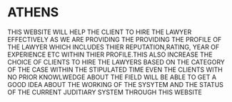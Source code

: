 
# ATHENS
THIS WEBSITE WILL HELP THE CLIENT TO HIRE THE LAWYER EFFECTIVELY AS WE ARE PROVIDING THE PROVIDING THE PROFILE OF THE LAWYER WHICH INCLUDES THIER REPUTATION,RATING, YEAR OF EXPERIENCE ETC WITHIN THIER PROFILE.THIS ALSO INCREASE THE CHOICE OF CLIENTS TO HIRE THE LAWYERS BASED ON THE CATEGORY OF THE CASE WITHIN THE STIPULATED TIME EVEN THE CLIENTS WITH NO PRIOR KNOWLWEDGE ABOUT THE FIELD WILL BE ABLE TO GET A GOOD IDEA ABOUT THE WORKING OF THE SYSYTEM AND THE STATUS OF THE CURRENT JUDITIARY SYSTEM THROUGH THIS WEBSITE 